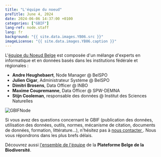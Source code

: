 ```yaml
---
title: "L'équipe du noeud"
preTitle: June 4, 2024
date: 2024-06-06 14:37:00 +0100
categories: ["GBIF"]
lang-ref: node.staff
lang: fr
background: "{{ site.data.images.YB06.src }}"
imageLicense: "{{ site.data.images.YB06.caption }}"
---
```

L'[équipe du Noeud Belge](/team) est composée d'un mélange d'experts en informatique et en données basés dans les institutions fédérale et régionales :

- **Andre Heughebaert**, Node Manager @ BelSPO
- **Julien Cigar**, Administrateur Système @ BelSPO
- **Dimitri Brosens**, Data Officer @ INBO
- **Maxime Coupremanne**, Data Officer @ SPW-DEMNA
- **Stijn Cooleman**, responsable des données @ Institut des Sciences Naturelles

![GBIFNode](/assets/images/logos/node-green.png)

Si vous avez des questions concernant le GBIF (publication des données, utilisation des données, outils, normes, mécanisme de citation, documents de données, formation, littérature...), n'hésitez pas à [nous contacter <i class="fa fa-envelope" ></i>](mailto:contact@biodiversity.be). Nous vous répondrons dans les plus brefs délais.

Découvrez aussi [l'ensemble de l'équipe](https://www.biodiversity.be/1764/) de la **Plateforme Belge de la Biodiversité**.
